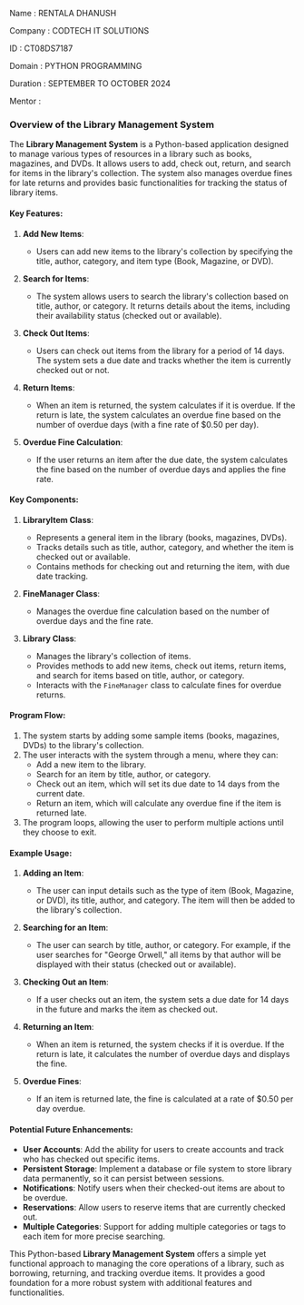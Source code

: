 Name : RENTALA DHANUSH

Company : CODTECH IT SOLUTIONS

ID : CT08DS7187

Domain : PYTHON PROGRAMMING

Duration : SEPTEMBER TO OCTOBER 2024

Mentor : 

### Overview of the Library Management System

The **Library Management System** is a Python-based application designed to manage various types of resources in a library such as books, magazines, and DVDs. It allows users to add, check out, return, and search for items in the library's collection. The system also manages overdue fines for late returns and provides basic functionalities for tracking the status of library items.

#### Key Features:
1. **Add New Items**: 
   - Users can add new items to the library's collection by specifying the title, author, category, and item type (Book, Magazine, or DVD).

2. **Search for Items**:
   - The system allows users to search the library's collection based on title, author, or category. It returns details about the items, including their availability status (checked out or available).

3. **Check Out Items**:
   - Users can check out items from the library for a period of 14 days. The system sets a due date and tracks whether the item is currently checked out or not.

4. **Return Items**:
   - When an item is returned, the system calculates if it is overdue. If the return is late, the system calculates an overdue fine based on the number of overdue days (with a fine rate of $0.50 per day).

5. **Overdue Fine Calculation**:
   - If the user returns an item after the due date, the system calculates the fine based on the number of overdue days and applies the fine rate.

#### Key Components:

1. **LibraryItem Class**:
   - Represents a general item in the library (books, magazines, DVDs).
   - Tracks details such as title, author, category, and whether the item is checked out or available.
   - Contains methods for checking out and returning the item, with due date tracking.

2. **FineManager Class**:
   - Manages the overdue fine calculation based on the number of overdue days and the fine rate.

3. **Library Class**:
   - Manages the library's collection of items.
   - Provides methods to add new items, check out items, return items, and search for items based on title, author, or category.
   - Interacts with the `FineManager` class to calculate fines for overdue returns.

#### Program Flow:
1. The system starts by adding some sample items (books, magazines, DVDs) to the library's collection.
2. The user interacts with the system through a menu, where they can:
   - Add a new item to the library.
   - Search for an item by title, author, or category.
   - Check out an item, which will set its due date to 14 days from the current date.
   - Return an item, which will calculate any overdue fine if the item is returned late.
3. The program loops, allowing the user to perform multiple actions until they choose to exit.

#### Example Usage:

1. **Adding an Item**:
   - The user can input details such as the type of item (Book, Magazine, or DVD), its title, author, and category. The item will then be added to the library's collection.

2. **Searching for an Item**:
   - The user can search by title, author, or category. For example, if the user searches for "George Orwell," all items by that author will be displayed with their status (checked out or available).

3. **Checking Out an Item**:
   - If a user checks out an item, the system sets a due date for 14 days in the future and marks the item as checked out.

4. **Returning an Item**:
   - When an item is returned, the system checks if it is overdue. If the return is late, it calculates the number of overdue days and displays the fine.

5. **Overdue Fines**:
   - If an item is returned late, the fine is calculated at a rate of $0.50 per day overdue.

#### Potential Future Enhancements:
- **User Accounts**: Add the ability for users to create accounts and track who has checked out specific items.
- **Persistent Storage**: Implement a database or file system to store library data permanently, so it can persist between sessions.
- **Notifications**: Notify users when their checked-out items are about to be overdue.
- **Reservations**: Allow users to reserve items that are currently checked out.
- **Multiple Categories**: Support for adding multiple categories or tags to each item for more precise searching.

This Python-based **Library Management System** offers a simple yet functional approach to managing the core operations of a library, such as borrowing, returning, and tracking overdue items. It provides a good foundation for a more robust system with additional features and functionalities.
